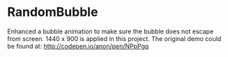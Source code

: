 # RandomBubble
Enhanced a bubble animation to make sure the bubble does not escape from screen. 1440 x 900 is applied in this project. The original demo could be found at: http://codepen.io/anon/pen/NPpPgq
